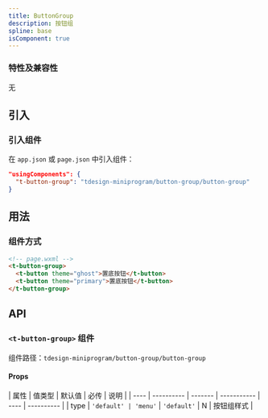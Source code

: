 ```yaml
---
title: ButtonGroup
description: 按钮组
spline: base
isComponent: true
---
```


### 特性及兼容性

无

## 引入

### 引入组件

在 `app.json` 或 `page.json` 中引入组件：

```json
"usingComponents": {
  "t-button-group": "tdesign-miniprogram/button-group/button-group"
}
```

## 用法

### 组件方式

```html
<!-- page.wxml -->
<t-button-group>
  <t-button theme="ghost">置底按钮</t-button>
  <t-button theme="primary">置底按钮</t-button>
</t-button-group>
```

## API

### `<t-button-group>` 组件

组件路径：`tdesign-miniprogram/button-group/button-group`

#### Props

| 属性 | 值类型     | 默认值  | 必传        | 说明 |
| ---- | ---------- | ------- | ----------- | ---- | ---------- |
| type | `'default' | 'menu'` | `'default'` | N    | 按钮组样式 |
